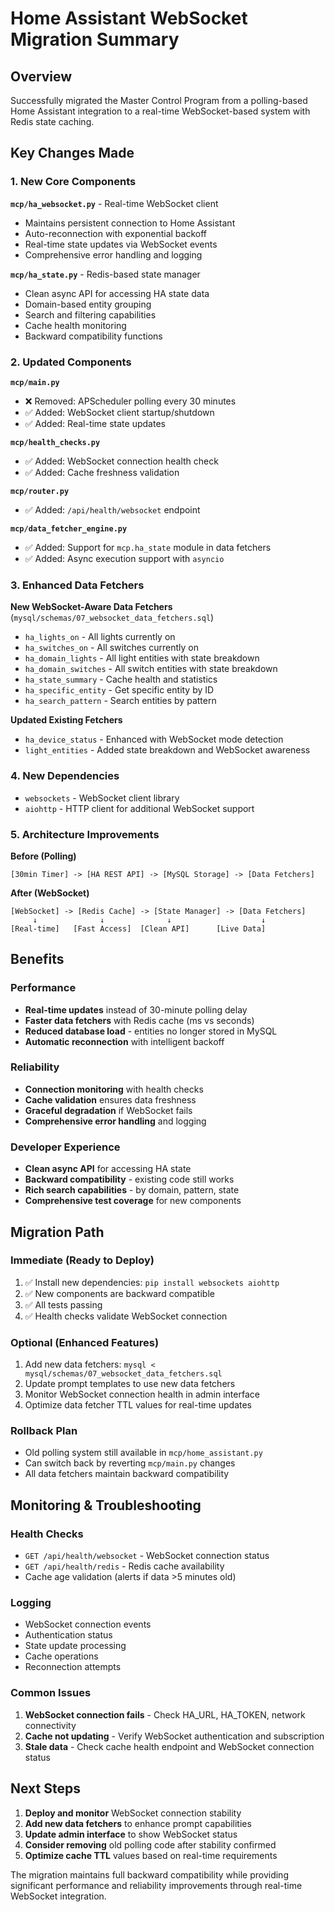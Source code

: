 # Home Assistant WebSocket Migration Summary

## Overview

Successfully migrated the Master Control Program from a polling-based Home Assistant integration to a real-time WebSocket-based system with Redis state caching.

## Key Changes Made

### 1. New Core Components

**`mcp/ha_websocket.py`** - Real-time WebSocket client
- Maintains persistent connection to Home Assistant
- Auto-reconnection with exponential backoff
- Real-time state updates via WebSocket events
- Comprehensive error handling and logging

**`mcp/ha_state.py`** - Redis-based state manager
- Clean async API for accessing HA state data
- Domain-based entity grouping
- Search and filtering capabilities
- Cache health monitoring
- Backward compatibility functions

### 2. Updated Components

**`mcp/main.py`**
- ❌ Removed: APScheduler polling every 30 minutes
- ✅ Added: WebSocket client startup/shutdown
- ✅ Added: Real-time state updates

**`mcp/health_checks.py`**
- ✅ Added: WebSocket connection health check
- ✅ Added: Cache freshness validation

**`mcp/router.py`**
- ✅ Added: `/api/health/websocket` endpoint

**`mcp/data_fetcher_engine.py`**
- ✅ Added: Support for `mcp.ha_state` module in data fetchers
- ✅ Added: Async execution support with `asyncio`

### 3. Enhanced Data Fetchers

**New WebSocket-Aware Data Fetchers** (`mysql/schemas/07_websocket_data_fetchers.sql`)
- `ha_lights_on` - All lights currently on
- `ha_switches_on` - All switches currently on  
- `ha_domain_lights` - All light entities with state breakdown
- `ha_domain_switches` - All switch entities with state breakdown
- `ha_state_summary` - Cache health and statistics
- `ha_specific_entity` - Get specific entity by ID
- `ha_search_pattern` - Search entities by pattern

**Updated Existing Fetchers**
- `ha_device_status` - Enhanced with WebSocket mode detection
- `light_entities` - Added state breakdown and WebSocket awareness

### 4. New Dependencies

- `websockets` - WebSocket client library
- `aiohttp` - HTTP client for additional WebSocket support

### 5. Architecture Improvements

**Before (Polling)**
```
[30min Timer] -> [HA REST API] -> [MySQL Storage] -> [Data Fetchers]
```

**After (WebSocket)**
```
[WebSocket] -> [Redis Cache] -> [State Manager] -> [Data Fetchers]
     ↓              ↓              ↓                    ↓
[Real-time]   [Fast Access]  [Clean API]      [Live Data]
```

## Benefits

### Performance
- **Real-time updates** instead of 30-minute polling delay
- **Faster data fetchers** with Redis cache (ms vs seconds)
- **Reduced database load** - entities no longer stored in MySQL
- **Automatic reconnection** with intelligent backoff

### Reliability  
- **Connection monitoring** with health checks
- **Cache validation** ensures data freshness
- **Graceful degradation** if WebSocket fails
- **Comprehensive error handling** and logging

### Developer Experience
- **Clean async API** for accessing HA state
- **Backward compatibility** - existing code still works
- **Rich search capabilities** - by domain, pattern, state
- **Comprehensive test coverage** for new components

## Migration Path

### Immediate (Ready to Deploy)
1. ✅ Install new dependencies: `pip install websockets aiohttp`
2. ✅ New components are backward compatible
3. ✅ All tests passing
4. ✅ Health checks validate WebSocket connection

### Optional (Enhanced Features)
1. Add new data fetchers: `mysql < mysql/schemas/07_websocket_data_fetchers.sql`
2. Update prompt templates to use new data fetchers
3. Monitor WebSocket connection health in admin interface
4. Optimize data fetcher TTL values for real-time updates

### Rollback Plan
- Old polling system still available in `mcp/home_assistant.py`
- Can switch back by reverting `mcp/main.py` changes
- All data fetchers maintain backward compatibility

## Monitoring & Troubleshooting

### Health Checks
- `GET /api/health/websocket` - WebSocket connection status
- `GET /api/health/redis` - Redis cache availability
- Cache age validation (alerts if data >5 minutes old)

### Logging
- WebSocket connection events
- Authentication status
- State update processing
- Cache operations
- Reconnection attempts

### Common Issues
1. **WebSocket connection fails** - Check HA_URL, HA_TOKEN, network connectivity
2. **Cache not updating** - Verify WebSocket authentication and subscription
3. **Stale data** - Check cache health endpoint and WebSocket connection status

## Next Steps

1. **Deploy and monitor** WebSocket connection stability
2. **Add new data fetchers** to enhance prompt capabilities  
3. **Update admin interface** to show WebSocket status
4. **Consider removing** old polling code after stability confirmed
5. **Optimize cache TTL** values based on real-time requirements

The migration maintains full backward compatibility while providing significant performance and reliability improvements through real-time WebSocket integration.